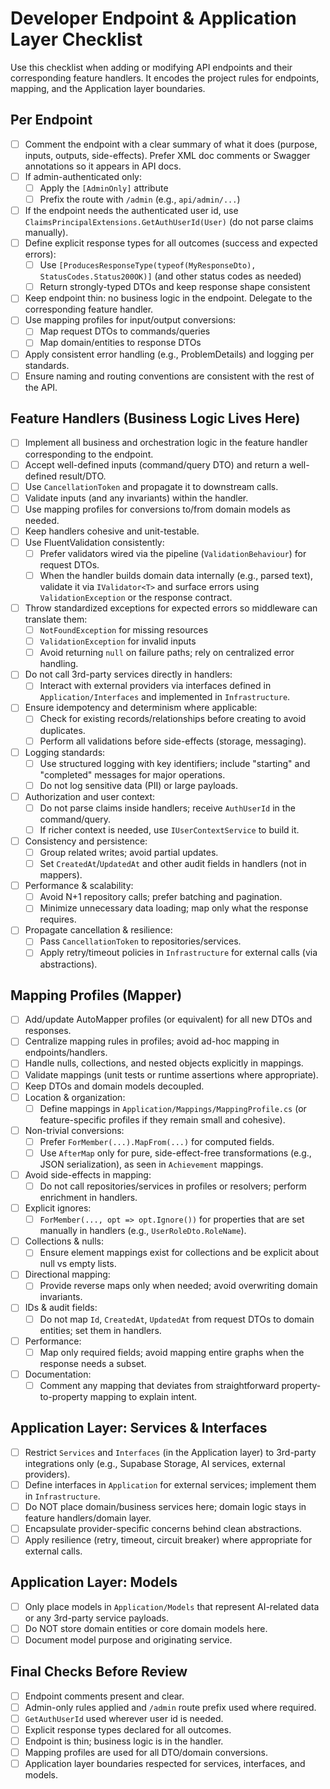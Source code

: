 # Developer Endpoint & Application Layer Checklist

Use this checklist when adding or modifying API endpoints and their corresponding feature handlers. It encodes the project rules for endpoints, mapping, and the Application layer boundaries.

## Per Endpoint

- [ ] Comment the endpoint with a clear summary of what it does (purpose, inputs, outputs, side-effects). Prefer XML doc comments or Swagger annotations so it appears in API docs.
- [ ] If admin-authenticated only:
  - [ ] Apply the `[AdminOnly]` attribute
  - [ ] Prefix the route with `/admin` (e.g., `api/admin/...`)
- [ ] If the endpoint needs the authenticated user id, use `ClaimsPrincipalExtensions.GetAuthUserId(User)` (do not parse claims manually).
- [ ] Define explicit response types for all outcomes (success and expected errors):
  - [ ] Use `[ProducesResponseType(typeof(MyResponseDto), StatusCodes.Status200OK)]` (and other status codes as needed)
  - [ ] Return strongly-typed DTOs and keep response shape consistent
- [ ] Keep endpoint thin: no business logic in the endpoint. Delegate to the corresponding feature handler.
- [ ] Use mapping profiles for input/output conversions:
  - [ ] Map request DTOs to commands/queries
  - [ ] Map domain/entities to response DTOs
- [ ] Apply consistent error handling (e.g., ProblemDetails) and logging per standards.
- [ ] Ensure naming and routing conventions are consistent with the rest of the API.

## Feature Handlers (Business Logic Lives Here)

- [ ] Implement all business and orchestration logic in the feature handler corresponding to the endpoint.
- [ ] Accept well-defined inputs (command/query DTO) and return a well-defined result/DTO.
- [ ] Use `CancellationToken` and propagate it to downstream calls.
- [ ] Validate inputs (and any invariants) within the handler.
- [ ] Use mapping profiles for conversions to/from domain models as needed.
- [ ] Keep handlers cohesive and unit-testable.
- [ ] Use FluentValidation consistently:
  - [ ] Prefer validators wired via the pipeline (`ValidationBehaviour`) for request DTOs.
  - [ ] When the handler builds domain data internally (e.g., parsed text), validate it via `IValidator<T>` and surface errors using `ValidationException` or the response contract.
- [ ] Throw standardized exceptions for expected errors so middleware can translate them:
  - [ ] `NotFoundException` for missing resources
  - [ ] `ValidationException` for invalid inputs
  - [ ] Avoid returning `null` on failure paths; rely on centralized error handling.
- [ ] Do not call 3rd-party services directly in handlers:
  - [ ] Interact with external providers via interfaces defined in `Application/Interfaces` and implemented in `Infrastructure`.
- [ ] Ensure idempotency and determinism where applicable:
  - [ ] Check for existing records/relationships before creating to avoid duplicates.
  - [ ] Perform all validations before side-effects (storage, messaging).
- [ ] Logging standards:
  - [ ] Use structured logging with key identifiers; include "starting" and "completed" messages for major operations.
  - [ ] Do not log sensitive data (PII) or large payloads.
- [ ] Authorization and user context:
  - [ ] Do not parse claims inside handlers; receive `AuthUserId` in the command/query.
  - [ ] If richer context is needed, use `IUserContextService` to build it.
- [ ] Consistency and persistence:
  - [ ] Group related writes; avoid partial updates.
  - [ ] Set `CreatedAt`/`UpdatedAt` and other audit fields in handlers (not in mappers).
- [ ] Performance & scalability:
  - [ ] Avoid N+1 repository calls; prefer batching and pagination.
  - [ ] Minimize unnecessary data loading; map only what the response requires.
- [ ] Propagate cancellation & resilience:
  - [ ] Pass `CancellationToken` to repositories/services.
  - [ ] Apply retry/timeout policies in `Infrastructure` for external calls (via abstractions).

## Mapping Profiles (Mapper)

- [ ] Add/update AutoMapper profiles (or equivalent) for all new DTOs and responses.
- [ ] Centralize mapping rules in profiles; avoid ad-hoc mapping in endpoints/handlers.
- [ ] Handle nulls, collections, and nested objects explicitly in mappings.
- [ ] Validate mappings (unit tests or runtime assertions where appropriate).
- [ ] Keep DTOs and domain models decoupled.
- [ ] Location & organization:
  - [ ] Define mappings in `Application/Mappings/MappingProfile.cs` (or feature-specific profiles if they remain small and cohesive).
- [ ] Non-trivial conversions:
  - [ ] Prefer `ForMember(...).MapFrom(...)` for computed fields.
  - [ ] Use `AfterMap` only for pure, side-effect-free transformations (e.g., JSON serialization), as seen in `Achievement` mappings.
- [ ] Avoid side-effects in mapping:
  - [ ] Do not call repositories/services in profiles or resolvers; perform enrichment in handlers.
- [ ] Explicit ignores:
  - [ ] `ForMember(..., opt => opt.Ignore())` for properties that are set manually in handlers (e.g., `UserRoleDto.RoleName`).
- [ ] Collections & nulls:
  - [ ] Ensure element mappings exist for collections and be explicit about null vs empty lists.
- [ ] Directional mapping:
  - [ ] Provide reverse maps only when needed; avoid overwriting domain invariants.
- [ ] IDs & audit fields:
  - [ ] Do not map `Id`, `CreatedAt`, `UpdatedAt` from request DTOs to domain entities; set them in handlers.
- [ ] Performance:
  - [ ] Map only required fields; avoid mapping entire graphs when the response needs a subset.
- [ ] Documentation:
  - [ ] Comment any mapping that deviates from straightforward property-to-property mapping to explain intent.

## Application Layer: Services & Interfaces

- [ ] Restrict `Services` and `Interfaces` (in the Application layer) to 3rd-party integrations only (e.g., Supabase Storage, AI services, external providers).
- [ ] Define interfaces in `Application` for external services; implement them in `Infrastructure`.
- [ ] Do NOT place domain/business services here; domain logic stays in feature handlers/domain layer.
- [ ] Encapsulate provider-specific concerns behind clean abstractions.
- [ ] Apply resilience (retry, timeout, circuit breaker) where appropriate for external calls.

## Application Layer: Models

- [ ] Only place models in `Application/Models` that represent AI-related data or any 3rd-party service payloads.
- [ ] Do NOT store domain entities or core domain models here.
- [ ] Document model purpose and originating service.

## Final Checks Before Review

- [ ] Endpoint comments present and clear.
- [ ] Admin-only rules applied and `/admin` route prefix used where required.
- [ ] `GetAuthUserId` used wherever user id is needed.
- [ ] Explicit response types declared for all outcomes.
- [ ] Endpoint is thin; business logic is in the handler.
- [ ] Mapping profiles are used for all DTO/domain conversions.
- [ ] Application layer boundaries respected for services, interfaces, and models.